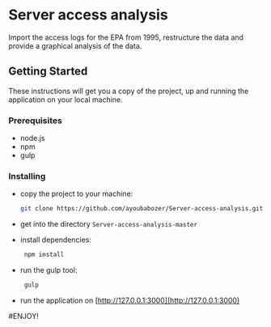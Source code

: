 
# Server access analysis
Import the access logs for the EPA from 1995, restructure the data and
provide a graphical analysis of the data.

## Getting Started


These instructions will get you a copy of the project, up and running the application on your local machine.

### Prerequisites
 - node.js
 - npm
 - gulp
 
 ### Installing
 
-  copy the project to your machine:    
    ```bash
    git clone https://github.com/ayoubabozer/Server-access-analysis.git
     ```

 - get into the directory `Server-access-analysis-master`
 
 - install dependencies:

    ```bash
     npm install
     ```
    
 - run the gulp tool:
 
    ```bash
     gulp
     ```
 
 - run the application on [http://127.0.0.1:3000](http://127.0.0.1:3000)
 
 
 
#ENJOY!